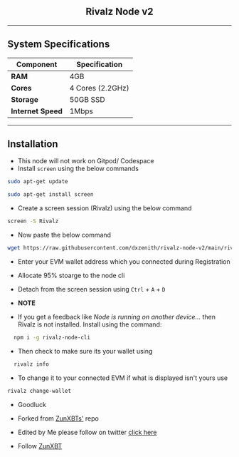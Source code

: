 <h2 align=center> Rivalz Node v2 </h2>

---
## System Specifications

| Component        | Specification   |
|------------------|-----------------|
| **RAM**          | 4GB             |
| **Cores**        | 4 Cores (2.2GHz) |
| **Storage**      | 50GB SSD        |
| **Internet Speed**| 1Mbps           |
---
## Installation

- This node will not work on Gitpod/ Codespace
- Install `screen` using the below commands
```bash
sudo apt-get update
```
```bash
sudo apt-get install screen
```
- Create a screen session (Rivalz) using the below command
```bash
screen -S Rivalz
```
- Now paste the below command
```bash
wget https://raw.githubusercontent.com/dxzenith/rivalz-node-v2/main/rivalz.sh && chmod +x rivalz.sh && ./rivalz.sh
```
- Enter your EVM wallet address which you connected during Registration
- Allocate 95% stoarge to the node cli
- Detach from the screen session using `Ctrl` + `A` + `D`

- **NOTE**
- If you get a feedback like *Node is running on another device...* then Rivalz is not installed. Install using the command:
```bash
  npm i -g rivalz-node-cli
```
- Then check to make sure its your wallet using
```bash
  rivalz info
```
- To change it to your connected EVM if what is displayed isn't yours use
```bash
rivalz change-wallet
```
- Goodluck

- Forked from [ZunXBTs'](https://github.com/dxzenith/rivalz-node-v2) repo
- Edited by Me please follow on twitter [click here](https://x.com/dwikevellan)
- Follow [ZunXBT](https://x.com/zunxbt?s=21)
